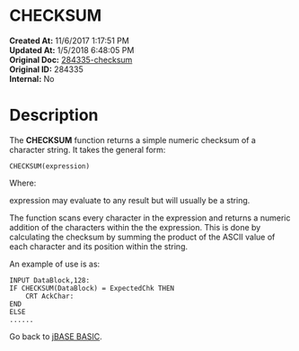 # CHECKSUM

**Created At:** 11/6/2017 1:17:51 PM  
**Updated At:** 1/5/2018 6:48:05 PM  
**Original Doc:** [284335-checksum](https://docs.jbase.com/36868-jbase-basic/284335-checksum)  
**Original ID:** 284335  
**Internal:** No  


# Description 

The **CHECKSUM** function returns a simple numeric checksum of a character string. It takes the general form:

```
CHECKSUM(expression)
```

Where:

expression may evaluate to any result but will usually be a string.

The function scans every character in the expression and returns a numeric addition of the characters within the the expression. This is done by calculating the checksum by summing the product of the ASCII value of each character and its position within the string.

An example of use is as:

```
INPUT DataBlock,128:
IF CHECKSUM(DataBlock) = ExpectedChk THEN
    CRT AckChar:
END
ELSE
......
```



Go back to [jBASE BASIC](./../jbase-basic-programmers-reference-guide).
